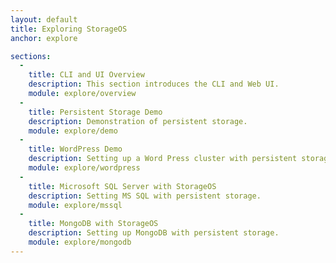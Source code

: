 ```yaml
---
layout: default
title: Exploring StorageOS
anchor: explore

sections:
  -
    title: CLI and UI Overview
    description: This section introduces the CLI and Web UI.
    module: explore/overview
  -
    title: Persistent Storage Demo
    description: Demonstration of persistent storage.
    module: explore/demo
  -
    title: WordPress Demo
    description: Setting up a Word Press cluster with persistent storage.
    module: explore/wordpress
  -
    title: Microsoft SQL Server with StorageOS
    description: Setting MS SQL with persistent storage.
    module: explore/mssql
  -
    title: MongoDB with StorageOS
    description: Setting up MongoDB with persistent storage.
    module: explore/mongodb
---
```

